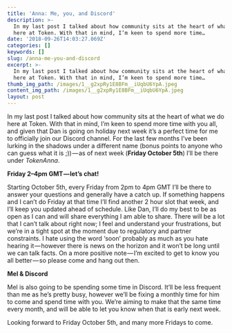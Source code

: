 ```yaml
---
title: 'Anna: Me, you, and Discord'
description: >-
  In my last post I talked about how community sits at the heart of what we do
  here at Token. With that in mind, I’m keen to spend more time…
date: '2018-09-26T14:03:27.069Z'
categories: []
keywords: []
slug: /anna-me-you-and-discord
excerpt: >-
  In my last post I talked about how community sits at the heart of what we do
  here at Token. With that in mind, I’m keen to spend more time…
thumb_img_path: /images/1__g2xpRy1E8BFm__iUqbU6YpA.jpeg
content_img_path: /images/1__g2xpRy1E8BFm__iUqbU6YpA.jpeg
layout: post
---
```



In my last post I talked about how community sits at the heart of what we do here at Token. With that in mind, I’m keen to spend more time with you all, and given that Dan is going on holiday next week it’s a perfect time for me to officially join our Discord channel. For the last few months I’ve been lurking in the shadows under a different name (bonus points to anyone who can guess what it is ;)) — as of next week (**Friday October 5th**) I’ll be there under _TokenAnna_.

**Friday 2–4pm GMT — let’s chat!**

Starting October 5th, every Friday from 2pm to 4pm GMT I’ll be there to answer your questions and generally have a catch up. If something happens and I can’t do Friday at that time I’ll find another 2 hour slot that week, and I’ll keep you updated ahead of schedule. Like Dan, I’ll do my best to be as open as I can and will share everything I am able to share. There will be a lot that I can’t talk about right now; I feel and understand your frustrations, but we’re in a tight spot at the moment due to regulatory and partner constraints. I hate using the word ‘soon’ probably as much as you hate hearing it — however there is news on the horizon and it won’t be long until we can talk facts. On a more positive note — I’m excited to get to know you all better — so please come and hang out then.

**Mel & Discord**

Mel is also going to be spending some time in Discord. It’ll be less frequent than me as he’s pretty busy, however we’ll be fixing a monthly time for him to come and spend time with you. We’re aiming to make that the same time every month, and will be able to let you know when that is early next week.

Looking forward to Friday October 5th, and many more Fridays to come.